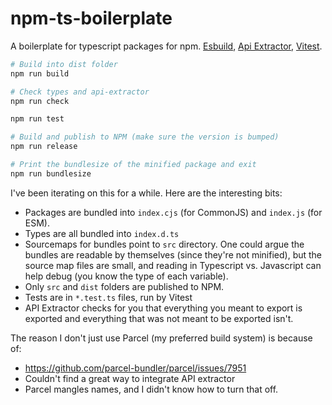 # npm-ts-boilerplate
A boilerplate for typescript packages for npm. [Esbuild](https://esbuild.github.io), [Api Extractor](https://api-extractor.com), [Vitest](https://vitest.dev).

```sh
# Build into dist folder
npm run build

# Check types and api-extractor
npm run check

npm run test

# Build and publish to NPM (make sure the version is bumped)
npm run release

# Print the bundlesize of the minified package and exit
npm run bundlesize
```

I've been iterating on this for a while. Here are the interesting bits:

* Packages are bundled into `index.cjs` (for CommonJS) and `index.js` (for ESM).
* Types are all bundled into `index.d.ts`
* Sourcemaps for bundles point to `src` directory. One could argue the bundles are readable by themselves (since they're not minified), but the source map files are small, and reading in Typescript vs. Javascript can help debug (you know the type of each variable).
* Only `src` and `dist` folders are published to NPM.
* Tests are in `*.test.ts` files, run by Vitest
* API Extractor checks for you that everything you meant to export is exported and everything that was not meant to be exported isn't.

The reason I don't just use Parcel (my preferred build system) is because of:
* https://github.com/parcel-bundler/parcel/issues/7951
* Couldn't find a great way to integrate API extractor
* Parcel mangles names, and I didn't know how to turn that off.
